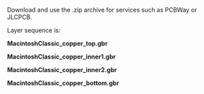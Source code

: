 Download and use the .zip archive for services such as PCBWay or JLCPCB.

Layer sequence is:

**MacintoshClassic_copper_top.gbr**

**MacintoshClassic_copper_inner1.gbr**

**MacintoshClassic_copper_inner2.gbr**

**MacintoshClassic_copper_bottom.gbr**
